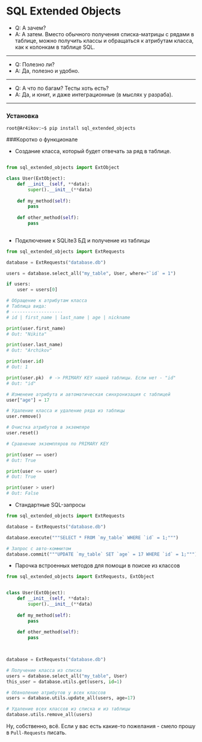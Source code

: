 # SQL Extended Objects

- Q: А зачем?
- A: А затем. Вместо обычного получения списка-матрицы с рядами в таблице, можно
получить классы и обращаться к атрибутам класса, как к колонкам в таблице SQL.
---
- Q: Полезно ли?
- A: Да, полезно и удобно.
---
- Q: А что по багам? Тесты хоть есть?
- A: Да, и юнит, и даже интеграционные (в мыслях у разраба).
---

### Установка
```console
root@Ar4ikov:~$ pip install sql_extended_objects
```

###Коротко о функционале

- Создание класса, который будет отвечать за ряд в таблице.
```python

from sql_extended_objects import ExtObject

class User(ExtObject):
    def __init__(self, **data):
        super().__init__(**data)
    
    def my_method(self):
        pass
        
    def other_method(self):
        pass
        
```

- Подключение к SQLite3 БД и получение из таблицы
```python
from sql_extended_objects import ExtRequests

database = ExtRequests("database.db")

users = database.select_all("my_table", User, where="`id` = 1")

if users:
    user = users[0]

# Обращение к атрибутам класса
# Таблица вида: 
# -------------------
# id | first_name | last_name | age | nickname

print(user.first_name)
# Out: "Nikita"

print(user.last_name)
# Out: "Archikov"

print(user.id)
# Out: 1

print(user.pk)  # -> PRIMARY KEY нашей таблицы. Если нет - "id"
# Out: "id"

# Изменеие атрибута и автоматическая синхронизация с таблицей
user["age"] = 17

# Удаление класса и удаление ряда из таблицы
user.remove()

# Очистка атрибутов в экземляре
user.reset()

# Сравнение экземпляров по PRIMARY KEY

print(user == user)
# Out: True

print(user <= user)
# Out: True

print(user > user)
# Out: False

```

- Стандартные SQL-запросы
```python
from sql_extended_objects import ExtRequests

database = ExtRequests("database.db")

database.execute("""SELECT * FROM `my_table` WHERE `id` = 1;""")

# Запрос с авто-коммитом
database.commit("""UPDATE `my_table` SET `age` = 17 WHERE `id` = 1;""")

```

- Парочка встроенных методов для помощи в поиске из классов
```python
from sql_extended_objects import ExtRequests, ExtObject


class User(ExtObject):
    def __init__(self, **data):
        super().__init__(**data)
    
    def my_method(self):
        pass
        
    def other_method(self):
        pass
        


database = ExtRequests("database.db")

# Получение класса из списка
users = database.select_all("my_table", User)
this_user = database.utils.get(users, id=1)

# Обвноление атрибутов у всех классов
users = database.utils.update_all(users, age=17)

# Удаление всех классов из списка и из таблицы
database.utils.remove_all(users)

```

Ну, собственно, всё. Если у вас есть какие-то пожелания - смело прошу в `Pull-Requests` писать.